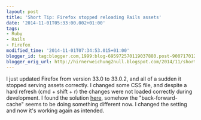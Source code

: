 ```yaml
---
layout: post
title: 'Short Tip: Firefox stopped reloading Rails assets'
date: '2014-11-01T05:33:00.002+01:00'
tags:
- Ruby
- Rails
- Firefox
modified_time: '2014-11-01T07:34:53.015+01:00'
blogger_id: tag:blogger.com,1999:blog-695972570119037880.post-9007170122241142727
blogger_orig_url: http://hirnerweichung2null.blogspot.com/2014/11/short-tip-firefox-stopped-reloading.html
---
```


I just updated Firefox from version 33.0 to 33.0.2, and all of a sudden it stopped serving assets correctly. I changed some CSS file, and despite a hard refresh (cmd + shift + r) the changes were not loaded correctly during development. I found the solution [here](http://forums.mozillazine.org/viewtopic.php?f=9&amp;t=381118&amp;start=0), somehow the "back-forward-cache" seems to be doing something different now. I changed the setting and now it's working again as intended.